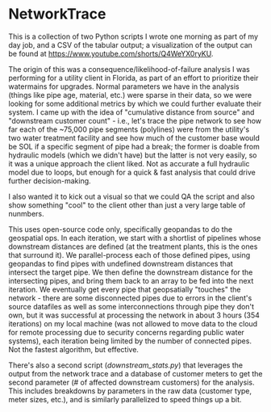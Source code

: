 # NetworkTrace

This is a collection of two Python scripts I wrote one morning as part of my day job, and a CSV of the tabular output; a visualization of the output can be found at https://www.youtube.com/shorts/Q4WeYX0ryKU.

The origin of this was a consequence/likelihood-of-failure analysis I was performing for a utility client in Florida, as part of an effort to prioritize their watermains for upgrades. Normal parameters we have in the analysis (things like pipe age, material, etc.) were sparse in their data, so we were looking for some additional metrics by which we could further evaluate their system. I came up with the idea of "cumulative distance from source" and "downstream customer count" - i.e., let's trace the pipe network to see how far each of the ~75,000 pipe segments (polylines) were from the utility's two water treatment facility and see how much of the customer base would be SOL if a specific segment of pipe had a break; the former is doable from hydraulic models (which we didn't have) but the latter is not very easily, so it was a unique approach the client liked. Not as accurate a full hydraulic model due to loops, but enough for a quick & fast analysis that could drive further decision-making.

I also wanted it to kick out a visual so that we could QA the script and also show something "cool" to the client other than just a very large table of nunmbers.

This uses open-source code only, specifically geopandas to do the geospatial ops. In each iteration, we start with a shortlist of pipelines whose downstream distances are defined (at the treatment plants, this is the ones that surround it). We parallel-process each of those defined pipes, using geopandas to find pipes with undefined downstream distances that intersect the target pipe. We then define the downstream distance for the intersecting pipes, and bring them back to an array to be fed into the next iteration. We eventually get every pipe that geopsatially "touches" the network - there are some disconnected pipes due to errors in the client's source datafiles as well as some interconnections through pipe they don't own, but it was successful at processing the network in about 3 hours (354 iterations) on my local machine (was not allowed to move data to the cloud for remote processing due to security concerns regarding public water systems), each iteration being limited by the number of connected pipes. Not the fastest algorithm, but effective.

There's also a second script (*downstream_stats.py*) that leverages the output from the network trace and a database of customer meters to get the second parameter (# of affected downstream customers) for the analysis. This includes breakdowns by parameters in the raw data (customer type, meter sizes, etc.), and is similarly parallelized to speed things up a bit.
